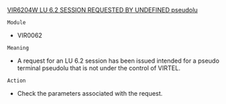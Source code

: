 [VIR6204W LU 6.2 SESSION REQUESTED BY UNDEFINED pseudolu](https://virtel.readthedocs.io/en/latest/manuals/virtel/Virtel459MG/messages.html?highlight=VIR6204W#VIR6204W)

`Module`
- VIR0062

`Meaning`
- A request for an LU 6.2 session has been issued intended for a pseudo terminal pseudolu that is not under the control of VIRTEL.

`Action`
- Check the parameters associated with the request.
